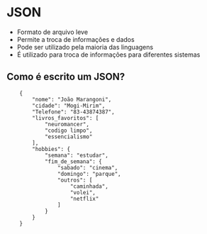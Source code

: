 # JSON

* Formato de arquivo leve <br>
* Permite a troca de informações e dados <br>
* Pode ser utilizado pela maioria das linguagens <br>
* É utilizado para troca de informações para diferentes sistemas <br>

## Como é escrito um JSON?

```
    {
        "nome": "João Marangoni",
        "cidade": "Mogi-Mirim",
        "Telefone": "83-43874387",
        "livros_favoritos": [
            "neuromancer",
            "codigo limpo",
            "essencialismo"
        ],
        "hobbies": {
            "semana": "estudar",
            "fim_de_semana": {
                "sabado": "cinema",
                "domingo": "parque",
                "outros": [
                    "caminhada",
                    "volei",
                    "netflix"
                ]
            }
        }
    }
```